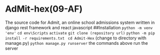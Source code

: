 # AdMit-hex(09-AF)
The source code for Admit, an online school admissions system written in django rest framework and react javascript
##Installation 
```python -m venv 'env'```
```cd env\Scripts```
```activate```
```git clone (repository url)```
```python -m pip install -r requirements.txt ```
```cd Admit-Hex``` (change to directory with manage.py)
```python manage.py runserver```
the commands above run the server